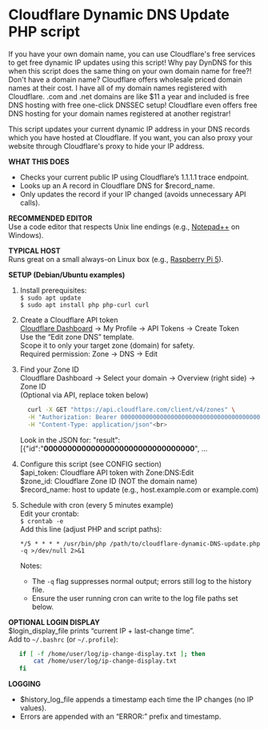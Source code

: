 # Cloudflare Dynamic DNS Update PHP script

If you have your own domain name, you can use Cloudflare's free services to get free dynamic IP updates using this script! Why pay DynDNS for this when this script does the same thing on your own domain name for free?! Don't have a domain name? Cloudflare offers wholesale priced domain names at their cost. I have all of my domain names registered with Cloudflare. .com and .net domains are like $11 a year and included is free DNS hosting with free one-click DNSSEC setup! Cloudflare even offers free DNS hosting for your domain names registered at another registrar! 

This script updates your current dynamic IP address in your DNS records which you have hosted at Cloudflare. If you want, you can also proxy your website through Cloudflare's proxy to hide your IP address. 

**WHAT THIS DOES**
- Checks your current public IP using Cloudflare’s 1.1.1.1 trace endpoint.
- Looks up an A record in Cloudflare DNS for $record_name.
- Only updates the record if your IP changed (avoids unnecessary API calls).

**RECOMMENDED EDITOR**<br>
Use a code editor that respects Unix line endings (e.g., [Notepad++](https://notepad-plus-plus.org/) on Windows).

**TYPICAL HOST**<br>
Runs great on a small always-on Linux box (e.g., [Raspberry Pi 5](https://www.mynetblog.com/Raspberry-Pi/)).<br>

**SETUP (Debian/Ubuntu examples)**

1) Install prerequisites:<br>
   `$ sudo apt update`<br>
   `$ sudo apt install php php-curl curl`

2) Create a Cloudflare API token<br>
   [Cloudflare Dashboard](https://dash.cloudflare.com/) → My Profile → API Tokens → Create Token<br>
   Use the “Edit zone DNS” template.<br>
   Scope it to only your target zone (domain) for safety.<br>
   Required permission: Zone → DNS → Edit

3) Find your Zone ID<br>
   Cloudflare Dashboard → Select your domain → Overview (right side) → Zone ID<br>
   (Optional via API, replace token below)<br>
   ```bash
     curl -X GET "https://api.cloudflare.com/client/v4/zones" \
     -H "Authorization: Bearer 0000000000000000000000000000000000000000" \
     -H "Content-Type: application/json"<br>
   ```
   Look in the JSON for: "result":[{"id":"**00000000000000000000000000000000**", ...

4) Configure this script (see CONFIG section)<br>
   $api_token: Cloudflare API token with Zone:DNS:Edit<br>
   $zone_id:   Cloudflare Zone ID (NOT the domain name)<br>
   $record_name: host to update (e.g., host.example.com or example.com)

5) Schedule with cron (every 5 minutes example)<br>
   Edit your crontab:<br>
     `$ crontab -e`<br>
   Add this line (adjust PHP and script paths):<br>
   
   `*/5 * * * * /usr/bin/php /path/to/cloudflare-dynamic-DNS-update.php -q >/dev/null 2>&1`

   Notes:
   * The `-q` flag suppresses normal output; errors still log to the history file.
   * Ensure the user running cron can write to the log file paths set below.

**OPTIONAL LOGIN DISPLAY**<br>
   $login_display_file prints “current IP + last-change time”.<br>
   Add to `~/.bashrc` (or `~/.profile`):
   ```bash
      if [ -f /home/user/log/ip-change-display.txt ]; then
          cat /home/user/log/ip-change-display.txt
      fi
   ```
**LOGGING**
* $history_log_file appends a timestamp each time the IP changes (no IP values).<br>
* Errors are appended with an “ERROR:” prefix and timestamp.

